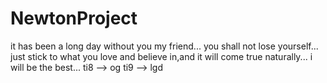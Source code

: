 # NewtonProject
it has been a long day without you my friend...
you shall not lose yourself...
just stick to what you love and believe in,and it will come true naturally...
i will be the best...
ti8 --> og
ti9 --> lgd
